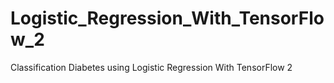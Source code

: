 # Logistic_Regression_With_TensorFlow_2
Classification Diabetes using Logistic Regression With TensorFlow 2
